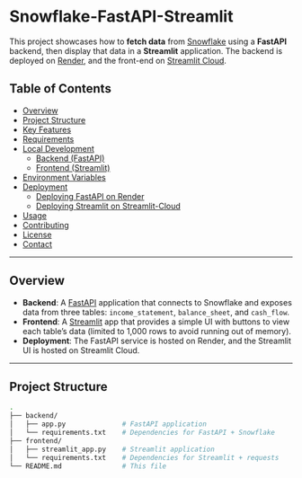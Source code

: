 # Snowflake-FastAPI-Streamlit

This project showcases how to **fetch data** from [Snowflake](https://www.snowflake.com/) using a **FastAPI** backend, then display that data in a **Streamlit** application. The backend is deployed on [Render](https://render.com/), and the front-end on [Streamlit Cloud](https://streamlit.io/cloud).

## Table of Contents

- [Overview](#overview)
- [Project Structure](#project-structure)
- [Key Features](#key-features)
- [Requirements](#requirements)
- [Local Development](#local-development)
  - [Backend (FastAPI)](#backend-fastapi)
  - [Frontend (Streamlit)](#frontend-streamlit)
- [Environment Variables](#environment-variables)
- [Deployment](#deployment)
  - [Deploying FastAPI on Render](#deploying-fastapi-on-render)
  - [Deploying Streamlit on Streamlit-Cloud](#deploying-streamlit-on-streamlit-cloud)
- [Usage](#usage)
- [Contributing](#contributing)
- [License](#license)
- [Contact](#contact)

---

## Overview

- **Backend**: A [FastAPI](https://fastapi.tiangolo.com/) application that connects to Snowflake and exposes data from three tables: `income_statement`, `balance_sheet`, and `cash_flow`.
- **Frontend**: A [Streamlit](https://streamlit.io/) app that provides a simple UI with buttons to view each table’s data (limited to 1,000 rows to avoid running out of memory).
- **Deployment**: The FastAPI service is hosted on Render, and the Streamlit UI is hosted on Streamlit Cloud.

---

## Project Structure

```bash
.
├── backend/
│   ├── app.py              # FastAPI application
│   └── requirements.txt    # Dependencies for FastAPI + Snowflake
├── frontend/
│   ├── streamlit_app.py    # Streamlit application
│   └── requirements.txt    # Dependencies for Streamlit + requests
└── README.md               # This file
